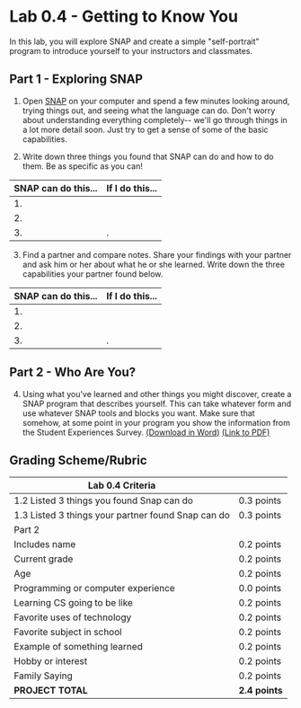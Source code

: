 # Lab 0.4 - Getting to Know You
In this lab, you will explore SNAP and create a simple "self-portrait" program to introduce yourself to your instructors and classmates.

## Part 1 - Exploring SNAP
1. Open [SNAP](http://snap.berkeley.edu/snapsource/snap.html) on your computer and spend a few minutes looking around, trying things out, and seeing what the language can do.  Don't worry about understanding everything completely-- we'll go through things in a lot more detail soon.  Just try to get a sense of some of the basic capabilities.

2. Write down three things you found that SNAP can do and how to do them.  Be as specific as you can!
 
 | SNAP can do this...| If I do this... |
 | --- | --- |
 | 1.  |     |
 | 2.  |     |
 | 3.  | .   |

3. Find a partner and compare notes.  Share your findings with your partner and ask him or her about what he or she learned.  Write down the three capabilities your partner found below.

 | SNAP can do this... | If I do this... |
 | --- | --- |
 | 1.  |     |
 | 2.  |     |
 | 3.  | .   |

## Part 2 - Who Are You?
4. Using what you've learned and other things you might discover, create a SNAP program that describes yourself.  This can take whatever form and use whatever SNAP tools and blocks you want.  Make sure that somehow, at some point in your program you show the information from the Student Experiences Survey. [(Download in Word)](https://github.com/TEALSK12/introduction-to-computer-science/blob/master/Unit%200/Lab%200.4.docx) [(Link to PDF)](https://github.com/TEALSK12/introduction-to-computer-science/blob/master/Unit%200/Lab%200.4.pdf)

## Grading Scheme/Rubric

| **Lab 0.4 Criteria**                                          |                |
| ------------------------------------------------------------- | -------------- |
| 1.2 Listed 3 things you found Snap can do                     | 0.3 points     |
| 1.3 Listed 3 things your partner found Snap can do            | 0.3 points     |
| Part 2                                                        |                |
| Includes name                                                 | 0.2 points     |
| Current grade                                                 | 0.2 points     |
| Age                                                           | 0.2 points     |
| Programming or computer experience                            | 0.0 points     |
| Learning CS going to be like                                  | 0.2 points     |
| Favorite uses of technology                                   | 0.2 points     |
| Favorite subject in school                                    | 0.2 points     |
| Example of something learned                                  | 0.2 points     |
| Hobby or interest                                             | 0.2 points     |
| Family Saying                                                 | 0.2 points     |
| **PROJECT TOTAL**                                             | **2.4 points** |
